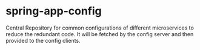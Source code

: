 # spring-app-config
Central Repository for common configurations of different microservices to reduce the redundant code.
It will be fetched by the config server and then provided to the config clients.
